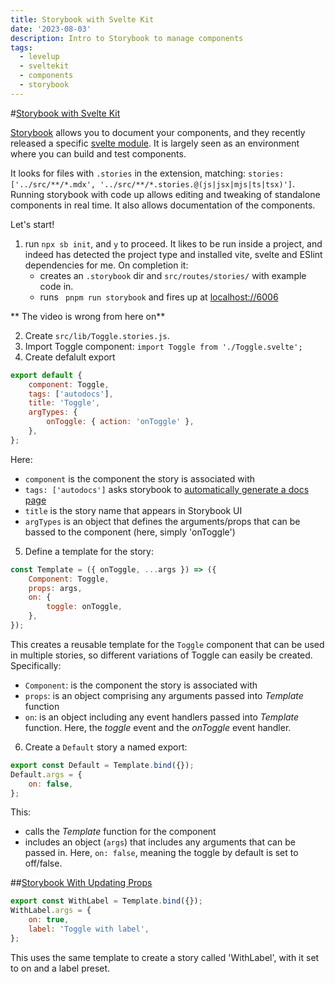 ```yaml
---
title: Storybook with Svelte Kit
date: '2023-08-03'
description: Intro to Storybook to manage components
tags:
  - levelup
  - sveltekit
  - components
  - storybook
---
```

#[Storybook with Svelte Kit](https://levelup.video/tutorials/building-svelte-components/storybook-with-svelte-kit)

[Storybook](https://storybook.js.org/) allows you to document your components, and they recently released a specific [svelte module](https://storybook.js.org/blog/storybook-for-svelte/). It is largely seen as an environment where you can build and test components.

It looks for files with ```.stories``` in the extension, matching:  ```stories: ['../src/**/*.mdx', '../src/**/*.stories.@(js|jsx|mjs|ts|tsx)']```. Running storybook with code up allows editing and tweaking of standalone components in real time. It also allows documentation of the components.

Let's start!

1. run ```npx sb init```, and ```y``` to proceed. It likes to be run inside a project, and indeed has detected the project type and installed vite, svelte and ESlint dependencies for me. On completion it:
	- creates an ```.storybook``` dir and ```src/routes/stories/``` with example code in.
	- runs ``` pnpm run storybook``` and fires up at [localhost://6006](http://localhost:6006/)

** The video is wrong from here on**

2. Create ```src/lib/Toggle.stories.js```.
3. Import Toggle component: ```import Toggle from './Toggle.svelte';```
4. Create defalult export

```javascript
export default {
    component: Toggle,
    tags: ['autodocs'],
    title: 'Toggle',
    argTypes: {
        onToggle: { action: 'onToggle' },
    },
};
```

Here:
- ```component``` is the component the story is associated with
- ```tags: ['autodocs']``` asks storybook to [automatically generate a docs page](https://storybook.js.org/docs/svelte/writing-docs/autodocs)
- ```title``` is the story name that appears in Storybook UI
- ```argTypes``` is an object that defines the arguments/props that can be bassed to the component (here, simply 'onToggle')

5. Define a template for the story:

```javascript
const Template = ({ onToggle, ...args }) => ({
    Component: Toggle,
    props: args,
    on: {
        toggle: onToggle,
    },
});
```

This creates a reusable template for the ```Toggle``` component that can be used in multiple stories, so different variations of Toggle can easily be created. Specifically:
- ```Component```: is the component the story is associated with
- ```props```: is an object comprising any arguments passed into _Template_ function
- ```on```: is an object including any event handlers passed into _Template_ function. Here, the _toggle_ event and the _onToggle_ event handler.

6. Create a ```Default``` story a named export:

```javascript
export const Default = Template.bind({});
Default.args = {
    on: false,
};
```

This:
- calls the _Template_ function for the component
- includes an object (```args```) that includes any arguments that can be passed in. Here, ```on: false```, meaning the toggle by default is set to off/false.

##[Storybook With Updating Props](https://levelup.video/tutorials/building-svelte-components/storybook-with-updating-props)

```javascript
export const WithLabel = Template.bind({});
WithLabel.args = {
    on: true,
    label: 'Toggle with label',
};
```

This uses the same template to create a story called 'WithLabel', with it set to on and a label preset.

